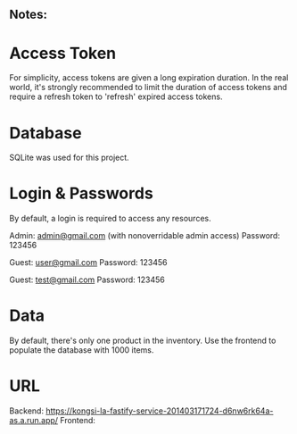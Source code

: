 ## Notes:

# Access Token

For simplicity, access tokens are given a long expiration duration. In the real world, it's strongly recommended to limit the duration of access tokens and require a refresh token to 'refresh' expired access tokens.

# Database

SQLite was used for this project.

# Login & Passwords

By default, a login is required to access any resources.

Admin: admin@gmail.com (with nonoverridable admin access)
Password: 123456

Guest: user@gmail.com
Password: 123456

Guest: test@gmail.com
Password: 123456

# Data

By default, there's only one product in the inventory. Use the frontend to populate the database with 1000 items.

# URL

Backend: https://kongsi-la-fastify-service-201403171724-d6nw6rk64a-as.a.run.app/
Frontend:
